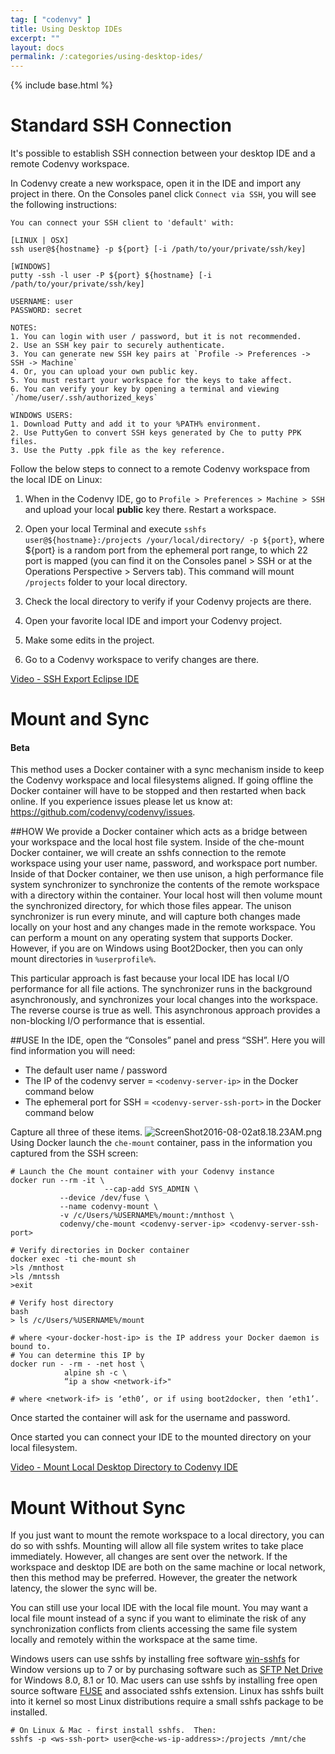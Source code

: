 ```yaml
---
tag: [ "codenvy" ]
title: Using Desktop IDEs
excerpt: ""
layout: docs
permalink: /:categories/using-desktop-ides/
---
```

{% include base.html %}
# Standard SSH Connection  
It's possible to establish SSH connection between your desktop IDE and a remote Codenvy workspace.

In Codenvy create a new workspace, open it in the IDE and import any project in there. On the Consoles panel click `Connect via SSH`, you will see the following instructions:

```shell  
You can connect your SSH client to 'default' with:

[LINUX | OSX]
ssh user@${hostname} -p ${port} [-i /path/to/your/private/ssh/key]

[WINDOWS]
putty -ssh -l user -P ${port} ${hostname} [-i /path/to/your/private/ssh/key]

USERNAME: user
PASSWORD: secret

NOTES:
1. You can login with user / password, but it is not recommended.
2. Use an SSH key pair to securely authenticate.
3. You can generate new SSH key pairs at `Profile -> Preferences -> SSH -> Machine`
4. Or, you can upload your own public key.
5. You must restart your workspace for the keys to take affect.
6. You can verify your key by opening a terminal and viewing `/home/user/.ssh/authorized_keys`

WINDOWS USERS:
1. Download Putty and add it to your %PATH% environment.
2. Use PuttyGen to convert SSH keys generated by Che to putty PPK files.
3. Use the Putty .ppk file as the key reference.
```
Follow the below steps to connect to a remote Codenvy workspace from the local IDE on Linux:

1. When in the Codenvy IDE, go to `Profile > Preferences > Machine > SSH` and upload your local **public** key there. Restart a workspace.

2. Open your local Terminal and execute `sshfs user@${hostname}:/projects /your/local/directory/ -p ${port}`, where ${port} is a random port from the ephemeral port range, to which 22 port is mapped (you can find it on the Consoles panel > SSH or at the Operations Perspective > Servers tab). This command will mount `/projects` folder to your local directory.

3. Check the local directory to verify if your Codenvy projects are there.

4. Open your favorite local IDE and import your Codenvy project.

5. Make some edits in the project.

6. Go to a Codenvy workspace to verify changes are there.

[Video - SSH Export Eclipse IDE](https://www.youtube.com/watch?v=oWCPczMK-_8&feature=youtu.be)


# Mount and Sync  

#### Beta
This method uses a Docker container with a sync mechanism inside to keep the Codenvy workspace and local filesystems aligned. If going offline the Docker container will have to be stopped and then restarted when back online. If you experience issues please let us know at: https://github.com/codenvy/codenvy/issues.  

##HOW
We provide a Docker container which acts as a bridge between your workspace and the local host file system. Inside of the che-mount Docker container, we will create an sshfs connection to the remote workspace using your user name, password, and workspace port number. Inside of that Docker container, we then use unison, a high performance file system synchronizer to synchronize the contents of the remote workspace with a directory within the container. Your local host will then volume mount the synchronized directory, for which those files appear. The unison synchronizer is run every minute, and will capture both changes made locally on your host and any changes made in the remote workspace. You can perform a mount on any operating system that supports Docker. However, if you are on Windows using Boot2Docker, then you can only mount directories in `%userprofile%`.

This particular approach is fast because your local IDE has local I/O performance for all file actions. The synchronizer runs in the background asynchronously, and synchronizes your local changes into the workspace. The reverse course is true as well. This asynchronous approach provides a non-blocking I/O performance that is essential.

##USE
In the IDE, open the “Consoles” panel and press “SSH”. Here you will find information you will need:
- The default user name / password
- The IP of the codenvy server = `<codenvy-server-ip>` in the Docker command below
- The ephemeral port for SSH = `<codenvy-server-ssh-port>` in the Docker command below

Capture all three of these items.
![ScreenShot2016-08-02at8.18.23AM.png](../../../docs/assets/imgs/codenvy/ScreenShot2016-08-02at8_18_23AM.png)
Using Docker launch the `che-mount` container, pass in the information you captured from the SSH screen:

```shell  
# Launch the Che mount container with your Codenvy instance
docker run --rm -it \
					 --cap-add SYS_ADMIN \
           --device /dev/fuse \
           --name codenvy-mount \
           -v /c/Users/%USERNAME%/mount:/mnthost \
           codenvy/che-mount <codenvy-server-ip> <codenvy-server-ssh-port>

# Verify directories in Docker container
docker exec -ti che-mount sh
>ls /mnthost
>ls /mntssh
>exit

# Verify host directory
bash
> ls /c/Users/%USERNAME%/mount

# where <your-docker-host-ip> is the IP address your Docker daemon is bound to.
# You can determine this IP by
docker run - -rm - -net host \
            alpine sh -c \
            “ip a show <network-if>"

# where <network-if> is ‘eth0’, or if using boot2docker, then ‘eth1’.
```
Once started the container will ask for the username and password.

Once started you can connect your IDE to the mounted directory on your local filesystem.

[Video - Mount Local Desktop Directory to Codenvy IDE](https://www.youtube.com/watch?v=WmBYF7xNLR8&feature=youtu.be)


# Mount Without Sync  
If you just want to mount the remote workspace to a local directory, you can do so with sshfs. Mounting will allow all file system writes to take place immediately. However, all changes are sent over the network. If the workspace and desktop IDE are both on the same machine or local network, then this method may be preferred. However, the greater the network latency, the slower the sync will be.

You can still use your local IDE with the local file mount. You may want a local file mount instead of a sync if you want to eliminate the risk of any synchronization conflicts from clients accessing the same file system locally and remotely within the workspace at the same time.

Windows users can use sshfs by installing free software [win-sshfs](https://code.google.com/archive/p/win-sshfs/) for Window versions up to 7 or by purchasing software such as [SFTP Net Drive](https://www.eldos.com/) for Windows 8.0, 8.1 or 10. Mac users can use sshfs by installing free open source software [FUSE](https://osxfuse.github.io/) and associated sshfs extension. Linux has sshfs built into it kernel so most Linux distributions require a small sshfs package to be installed.

```shell  
# On Linux & Mac - first install sshfs.  Then:
sshfs -p <ws-ssh-port> user@<che-ws-ip-address>:/projects /mnt/che
```
